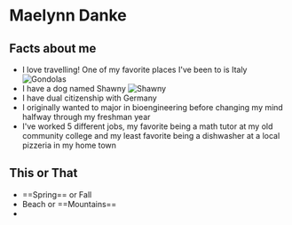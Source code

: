 # Maelynn Danke

## Facts about me 

- I love travelling! One of my favorite places I've been to is Italy
![Gondolas](C:\Users\maely\Documents\EE201\aboutMe\20170728_183925.jpg")
- I have a dog named Shawny 
![Shawny](/Shawny.jpg")
- I have dual citizenship with Germany
- I originally wanted to major in bioengineering before changing my mind halfway through my freshman year 
- I've worked 5 different jobs, my favorite being a math tutor at my old community college and my least favorite being a dishwasher at a local pizzeria in my home town

## This or That 
- ==Spring== or Fall
- Beach or ==Mountains==
- 
